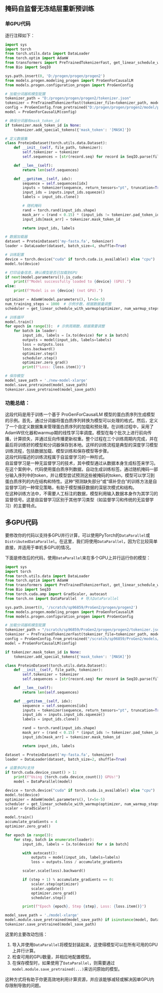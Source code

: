 ## 掩码自监督无冻结层重新预训练
### 单GPU代码

逐行注释如下：

```python
import sys
import torch
from torch.utils.data import DataLoader
from torch.optim import AdamW
from transformers import PreTrainedTokenizerFast, get_linear_schedule_with_warmup
from Bio import SeqIO

sys.path.insert(0, 'D:/progen/progen/progen2')
from models.progen.modeling_progen import ProGenForCausalLM
from models.progen.configuration_progen import ProGenConfig

# 加载分词器和模型配置
tokenizer_path = "D:/progen/progen/progen2/tokenizer.json"
tokenizer = PreTrainedTokenizerFast(tokenizer_file=tokenizer_path, model_max_length=800)
config = ProGenConfig.from_pretrained("D:/progen/progen/progen2/model/progen2-xlarge")
model = ProGenForCausalLM(config)

# 确保分词器有mask_token_id
if tokenizer.mask_token_id is None:
    tokenizer.add_special_tokens({'mask_token': '[MASK]'})

# 定义数据集
class ProteinDataset(torch.utils.data.Dataset):
    def __init__(self, file_path, tokenizer):
        self.tokenizer = tokenizer
        self.sequences = [str(record.seq) for record in SeqIO.parse(file_path, "fasta")]

    def __len__(self):
        return len(self.sequences)

    def __getitem__(self, idx):
        sequence = self.sequences[idx]
        inputs = tokenizer(sequence, return_tensors="pt", truncation=True, max_length=800)
        input_ids = inputs.input_ids.squeeze()
        labels = input_ids.clone()

        # 随机掩码
        rand = torch.rand(input_ids.shape)
        mask_arr = (rand < 0.15) * (input_ids != tokenizer.pad_token_id)
        input_ids[mask_arr] = tokenizer.mask_token_id

        return input_ids, labels

# 数据加载器
dataset = ProteinDataset('my-fasta.fa', tokenizer)
loader = DataLoader(dataset, batch_size=4, shuffle=True)

# 训练配置
device = torch.device("cuda" if torch.cuda.is_available() else "cpu")
model.to(device)

# 打印设备信息，确认模型是否已加载到GPU
if next(model.parameters()).is_cuda:
    print(f"Model successfully loaded to {device} (GPU).")
else:
    print(f"Model is on {device} (not GPU).")

optimizer = AdamW(model.parameters(), lr=5e-5)
num_training_steps = 1000  # 示例步数，根据数据量调整
scheduler = get_linear_schedule_with_warmup(optimizer, num_warmup_steps=50, num_training_steps=num_training_steps)

# 训练循环
model.train()
for epoch in range(3):  # 示例周期数，根据需要调整
    for batch in loader:
        input_ids, labels = [x.to(device) for x in batch]
        outputs = model(input_ids, labels=labels)
        loss = outputs.loss
        loss.backward()
        optimizer.step()
        scheduler.step()
        optimizer.zero_grad()
        print(f"Loss: {loss.item()}")

# 保存模型
model_save_path = './new-model-xlarge'
model.save_pretrained(model_save_path)
tokenizer.save_pretrained(model_save_path)

```

### 功能总结：
这段代码是用于训练一个基于 ProGenForCausalLM 模型的蛋白质序列生成模型的示例。首先，通过分词器将蛋白质序列转换为模型可以处理的格式。然后，定义了一个自定义数据集来管理蛋白质序列的加载和预处理。在训练过程中，采用了AdamW优化器和warmup期的线性学习率调度。模型在每个批次上进行前向传播，计算损失，并通过反向传播更新权重。整个过程在三个训练周期内完成，并在最后将训练好的模型和分词器保存到本地。这样的训练流程是典型的深度学习模型训练流程，包括数据加载、模型训练和保存模型等步骤。    
这段代码描述的训练流程属于自监督学习的一种形式。  
自监督学习是一种无监督学习的技术，其中模型通过从数据本身生成标签来学习。在这个案例中，代码使用蛋白质序列数据，自动生成训练标签。通过随机掩码一部分输入序列中的token，并让模型尝试预测这些被掩码的token，模型可以学习到蛋白质序列的内在结构和特性。这种“预测缺失部分”或“填补空白”的训练方法是自监督学习的一种常见策略，有助于模型捕获数据的深层次模式和结构。  
在这种训练方法中，不需要人工标注的数据，模型利用输入数据本身作为其学习的监督信号。这是自监督学习区别于其他学习类型（如监督学习和传统的无监督学习）的主要特点。  
## 多GPU代码
要修改你的代码以支持多GPU并行计算，可以使用PyTorch的`DataParallel`或`DistributedDataParallel`。在这里，我们将使用`DataParallel`，因为它比较简单直接，并适用于单机多GPU的情况。

下面是修改后的代码，使用`DataParallel`来在多个GPU上并行运行你的模型：

```python
import sys
import torch
from torch.utils.data import DataLoader
from torch.optim import AdamW
from transformers import PreTrainedTokenizerFast, get_linear_schedule_with_warmup
from Bio import SeqIO
from torch.cuda.amp import GradScaler, autocast
from torch.nn import DataParallel  # 导入DataParallel

sys.path.insert(0, '/scratch/sp96859/ProGen2/progen/progen2')
from models.progen.modeling_progen import ProGenForCausalLM
from models.progen.configuration_progen import ProGenConfig

# 加载分词器和模型配置
tokenizer_path = "/scratch/sp96859/ProGen2/progen/progen2/tokenizer.json"
tokenizer = PreTrainedTokenizerFast(tokenizer_file=tokenizer_path, model_max_length=800)
config = ProGenConfig.from_pretrained("/scratch/sp96859/ProGen2/models/xlarge_model")
model = ProGenForCausalLM(config)

if tokenizer.mask_token_id is None:
    tokenizer.add_special_tokens({'mask_token': '[MASK]'})

class ProteinDataset(torch.utils.data.Dataset):
    def __init__(self, file_path, tokenizer):
        self.tokenizer = tokenizer
        self.sequences = [str(record.seq) for record in SeqIO.parse(file_path, "fasta")]

    def __len__(self):
        return len(self.sequences)

    def __getitem__(self, idx):
        sequence = self.sequences[idx]
        inputs = tokenizer(sequence, return_tensors="pt", truncation=True, max_length=800)
        input_ids = inputs.input_ids.squeeze()
        labels = input_ids.clone()

        rand = torch.rand(input_ids.shape)
        mask_arr = (rand < 0.15) * (input_ids != tokenizer.pad_token_id)
        input_ids[mask_arr] = tokenizer.mask_token_id

        return input_ids, labels

dataset = ProteinDataset('my-fasta.fa', tokenizer)
loader = DataLoader(dataset, batch_size=2, shuffle=True)

# 设置多GPU支持
if torch.cuda.device_count() > 1:
    print(f"Using {torch.cuda.device_count()} GPUs!")
    model = DataParallel(model)

device = torch.device("cuda" if torch.cuda.is_available() else "cpu")
model.to(device)
optimizer = AdamW(model.parameters(), lr=5e-5)
scheduler = get_linear_schedule_with_warmup(optimizer, num_warmup_steps=50, num_training_steps=1000)
scaler = GradScaler()

model.train()
accumulate_gradients = 4
optimizer.zero_grad()

for epoch in range(3):
    for step, batch in enumerate(loader):
        input_ids, labels = [x.to(device) for x in batch]

        with autocast():
            outputs = model(input_ids, labels=labels)
            loss = outputs.loss / accumulate_gradients

        scaler.scale(loss).backward()

        if (step + 1) % accumulate_gradients == 0:
            scaler.step(optimizer)
            scaler.update()
            optimizer.zero_grad()
            scheduler.step()

        print(f"Epoch {epoch}, Step {step}, Loss: {loss.item()}")

model_save_path = './model-xlarge'
model.module.save_pretrained(model_save_path) if isinstance(model, DataParallel) else model.save_pretrained(model_save_path)
tokenizer.save_pretrained(model_save_path)
```

这里的主要改动包括：

1. 导入并使用`DataParallel`将模型封装起来，这使得模型可以在所有可用的GPU上并行计算。
2. 检查可用的GPU数量，并相应地配置模型。
3. 在保存模型时，如果使用了`DataParallel`，则需要通过`model.module.save_pretrained(...)`来访问原始的模型。

这种方式将有助于你更高效地利用计算资源，并应该能够减轻或解决因单GPU内存限制导致的问题。

